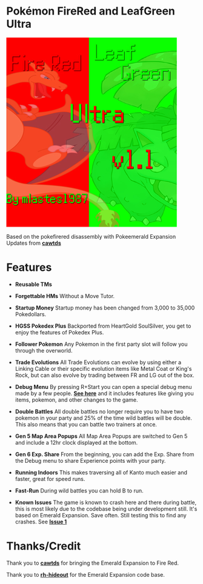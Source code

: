 # Pokémon FireRed and LeafGreen Ultra

![Screenshot](fireredultra-box-art.jpg)

Based on the pokefirered disassembly with Pokeemerald Expansion Updates from [**cawtds**](https://github.com/cawtds/pokefirered-expansion)

# Features

- **Reusable TMs**

- **Forgettable HMs** Without a Move Tutor.

- **Startup Money** Startup money has been changed from 3,000 to 35,000 Pokedollars.

- **HGSS Pokedex Plus** Backported from HeartGold SoulSilver, you get to enjoy the features of Pokedex Plus.

- **Follower Pokemon** Any Pokemon in the first party slot will follow you through the overworld.

- **Trade Evolutions** All Trade Evolutions can evolve by using either a Linking Cable or their specific evolution items like Metal Coat or King's Rock, but can also evolve by trading between FR and LG out of the box.

- **Debug Menu** By pressing R+Start you can open a special debug menu made by a few people. [**See here**](/include/config/debug.h) and it includes features like giving you items, pokemon, and other changes to the game.

- **Double Battles** All double battles no longer require you to have two pokemon in your party and 25% of the time wild battles will be double.  This also means that you can battle two trainers at once.

- **Gen 5 Map Area Popups** All Map Area Popups are switched to Gen 5 and include a 12hr clock displayed at the bottom.

- **Gen 6 Exp. Share** From the beginning, you can add the Exp. Share from the Debug menu to share Experience points with your party.

- **Running Indoors** This makes traversing all of Kanto much easier and faster, great for speed runs.

- **Fast-Run** During wild battles you can hold B to run.

- **Known Issues** The game is known to crash here and there during battle, this is most likely due to the codebase being under development still.  It's based on Emerald Expansion.  Save often.  Still testing this to find any crashes.  See [**Issue 1**](https://github.com/mlastes1987/FireRedUltra/issues/1)

# Thanks/Credit

Thank you to [**cawtds**](https://github.com/cawtds) for bringing the Emerald Expansion to Fire Red.

Thank you to [**rh-hideout**](https://github.com/rh-hideout/pokeemerald-expansion) for the Emerald Expansion code base.
